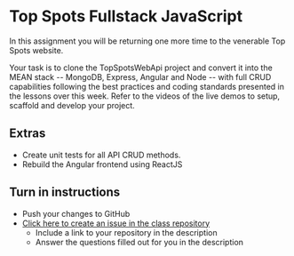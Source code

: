 # Top Spots Fullstack JavaScript

In this assignment you will be returning one more time to the venerable Top Spots website.

Your task is to clone the TopSpotsWebApi project and convert it into the MEAN stack -- MongoDB, Express, Angular and Node -- with full CRUD capabilities following the best practices and coding standards presented in the lessons over this week. Refer to the videos of the live demos to setup, scaffold and develop your project.

## Extras
- Create unit tests for all API CRUD methods.
- Rebuild the Angular frontend using ReactJS

## Turn in instructions
* Push your changes to GitHub 
* [Click here to create an issue in the class repository](https://www.github.com/OriginCodeAcademy/Cohort8/issues/new?title=21-TopSpotsFullStackJS&body=1.%20Where%20can%20I%20find%20your%20repository%3F%20(Paste%20the%20url%20of%20your%20repository%20below)%0A%0A2.%20On%20a%20scale%20of%201-10%2C%20how%20difficult%20did%20you%20find%20this%20assignment%20to%20be%3F%0A%0A3.%20Did%20you%20complete%20the%20extra%20for%20this%20assignment%3F)
	* Include a link to your repository in the description
	* Answer the questions filled out for you in the description
